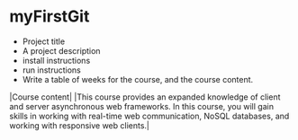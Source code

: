 # myFirstGit

+ Project title
+ A project description
+ install instructions
+ run instructions
+ Write a table of weeks for the course, and the course content.

|Course content|
|This course provides an expanded knowledge of client and server asynchronous web frameworks. In this course, you will gain skills in working with real-time web communication, NoSQL databases, and working with responsive web clients.|

